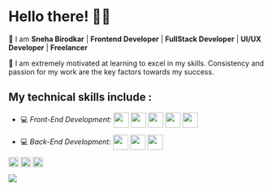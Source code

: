 # Hello there! 👋🏻

📌 I am **Sneha Birodkar** | **Frontend Developer** | **FullStack Developer** | **UI/UX Developer** | **Freelancer**

📌 I am extremely motivated at learning to excel in my skills. Consistency and passion for my work are the key factors towards my success.

## My technical skills include :

 - 💻 *Front-End Development:* <img align="center" height="30" src="https://img.icons8.com/color/144/000000/html-5.png"/> <img align="center" height="30" src="https://img.icons8.com/color/144/000000/css3.png"/> <img align="center" height="30" src="https://img.icons8.com/color/144/000000/javascript.png"/> <img align="center" height="30" src="https://img.icons8.com/ultraviolet/480/000000/react.png"/> <img align="center" height="30" src="https://img.icons8.com/color/48/000000/typescript.png" />

 - 💻 *Back-End Development:*  <img align="center" height="30" src="https://user-images.githubusercontent.com/69760792/121766706-a67ec180-cb71-11eb-923d-69fc323bafa4.png"/>  <img align="center" height="30" src="https://img.icons8.com/color/48/000000/mongodb.png"/> <img align="center" height="30" src="https://img.icons8.com/color/48/000000/php.png"/>


[<img align="center" height="20" src="https://img.icons8.com/color/48/000000/hot-article.png">](https://hashnode.com/@snehabirodkar)
[<img align="center" height="20" src="https://img.icons8.com/color/144/000000/linkedin.png">](https://www.linkedin.com/in/snehabirodkar/)
[<img align="center" height="20" src="https://img.icons8.com/fluent/144/000000/twitter.png">](https://twitter.com/SnehaBirodkar)



![](https://visitor-badge.glitch.me/badge?page_id=snehabirodkar.snehabirodkar)


